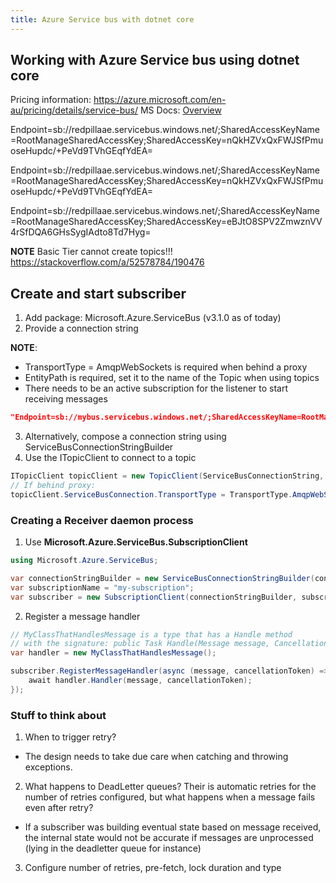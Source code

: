 ```yaml
---
title: Azure Service bus with dotnet core
---
```


## Working with Azure Service bus using dotnet core
Pricing information: https://azure.microsoft.com/en-au/pricing/details/service-bus/
MS Docs: [Overview](https://docs.microsoft.com/en-us/azure/service-bus-messaging/service-bus-messaging-overview)

Endpoint=sb://redpillaae.servicebus.windows.net/;SharedAccessKeyName=RootManageSharedAccessKey;SharedAccessKey=nQkHZVxQxFWJSfPmuoseHupdc/+PeVd9TVhGEqfYdEA=

Endpoint=sb://redpillaae.servicebus.windows.net/;SharedAccessKeyName=RootManageSharedAccessKey;SharedAccessKey=nQkHZVxQxFWJSfPmuoseHupdc/+PeVd9TVhGEqfYdEA=

Endpoint=sb://redpillaae.servicebus.windows.net/;SharedAccessKeyName=RootManageSharedAccessKey;SharedAccessKey=eBJtO8SPV2ZmwznVV4rSfDQA6GHsSygIAdto8Td7Hyg=

**NOTE**
Basic Tier cannot create topics!!! https://stackoverflow.com/a/52578784/190476

## Create and start subscriber
1. Add package: Microsoft.Azure.ServiceBus (v3.1.0 as of today)
2. Provide a connection string

**NOTE**: 
- TransportType = AmqpWebSockets is required when behind a proxy
- EntityPath is required, set it to the name of the Topic when using topics
- There needs to be an active subscription for the listener to start receiving messages
```json
"Endpoint=sb://mybus.servicebus.windows.net/;SharedAccessKeyName=RootManageSharedAccessKey;SharedAccessKey=XlUvL6vLbA+hZ7MGdNbNFnO17Kadsfgljaglj352/gI=;TransportType=AmqpWebSockets;EntityPath=whatever"
```
3. Alternatively, compose a connection string using ServiceBusConnectionStringBuilder
4. Use the ITopicClient to connect to a topic
```csharp
ITopicClient topicClient = new TopicClient(ServiceBusConnectionString, TopicName);
// If behind proxy:
topicClient.ServiceBusConnection.TransportType = TransportType.AmqpWebSockets; 
```

### Creating a Receiver daemon process
1. Use **Microsoft.Azure.ServiceBus.SubscriptionClient**
```csharp
using Microsoft.Azure.ServiceBus;

var connectionStringBuilder = new ServiceBusConnectionStringBuilder(connString);
var subscriptionName = "my-subscription";
var subscriber = new SubscriptionClient(connectionStringBuilder, subscriptionName)
```
2. Register a message handler
```csharp
// MyClassThatHandlesMessage is a type that has a Handle method
// with the signature: public Task Handle(Message message, CancellationToken cancellationToken)
var handler = new MyClassThatHandlesMessage();

subscriber.RegisterMessageHandler(async (message, cancellationToken) => {
    await handler.Handler(message, cancellationToken);
});
```

### Stuff to think about
1. When to trigger retry?
- The design needs to take due care when catching and throwing exceptions. 

2. What happens to DeadLetter queues?
Their is automatic retries for the number of retries configured, but what happens when a message fails even after retry?
- If a subscriber was building eventual state based on message received, the internal state would not be accurate if messages are unprocessed (lying in the deadletter queue for instance)

3. Configure number of retries, pre-fetch, lock duration and type
